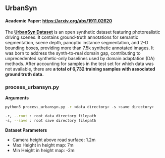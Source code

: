 ## UrbanSyn

#### Academic Paper: https://arxiv.org/abs/1911.02620

The [**UrbanSyn Dataset**](https://www.urbansyn.org/) is an open synthetic dataset featuring photorealistic driving scenes. It contains ground-truth annotations for semantic segmentation, scene depth, panoptic instance segmentation, and 2-D bounding boxes, providing more than 7.5k synthetic annotated images. It was born to address the synth-to-real domain gap, contributing to unprecedented synthetic-only baselines used by domain adaptation (DA) methods. After accounting for samples in the test set for which data was not available, there are **a total of 6,732 training samples with associated ground truth data.**

### process_urbansyn.py

**Arguments**
```bash
python3 process_urbansyn.py -r <data directory> -s <save directory>

-r, --root : root data directory filepath
-s, --save : root save directory filepath
```
**Dataset Parameters**
- Camera height above road surface: 1.2m
- Max Height in height map: 7m
- Min Height in height map: -2m